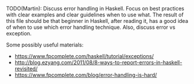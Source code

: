 TODO(Martin): Discuss error handling in Haskell. Focus on best practices with clear examples and clear guidelines when to use what.
The result of this file should be that beginner in Haskell, after reading it, has a good idea of when to use which error handling technique.
Also, discuss error vs exception.

Some possibly useful materials:
- https://www.fpcomplete.com/haskell/tutorial/exceptions/
- http://blog.ezyang.com/2011/08/8-ways-to-report-errors-in-haskell-revisited/
- https://www.fpcomplete.com/blog/error-handling-is-hard/
